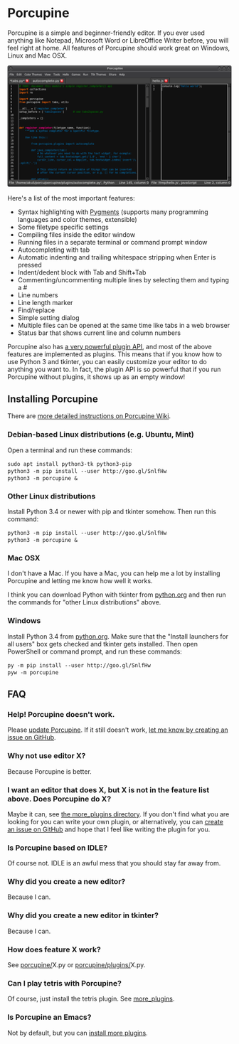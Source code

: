 # Porcupine

Porcupine is a simple and beginner-friendly editor. If you ever used anything
like Notepad, Microsoft Word or LibreOffice Writer before, you will feel right
at home. All features of Porcupine should work great on Windows, Linux and Mac
OSX.

![Screenshot.](screenshot.png)

Here's a list of the most important features:

- Syntax highlighting with [Pygments][] (supports many programming languages
  and color themes, extensible)
- Some filetype specific settings
- Compiling files inside the editor window
- Running files in a separate terminal or command prompt window
- Autocompleting with tab
- Automatic indenting and trailing whitespace stripping when Enter is pressed
- Indent/dedent block with Tab and Shift+Tab
- Commenting/uncommenting multiple lines by selecting them and typing a #
- Line numbers
- Line length marker
- Find/replace
- Simple setting dialog
- Multiple files can be opened at the same time like tabs in a web browser
- Status bar that shows current line and column numbers

[Pygments]: http://pygments.org/

Porcupine also has [a very powerful plugin
API](https://akuli.github.io/porcupine/), and most of the above features are
implemented as plugins. This means that if you know how to use Python 3 and
tkinter, you can easily customize your editor to do anything you want to. In
fact, the plugin API is so powerful that if you run Porcupine without plugins,
it shows up as an empty window!

## Installing Porcupine

There are [more detailed instructions on Porcupine
Wiki](https://github.com/Akuli/porcupine/wiki/Installing-and-Running-Porcupine).

### Debian-based Linux distributions (e.g. Ubuntu, Mint)

Open a terminal and run these commands:

    sudo apt install python3-tk python3-pip
    python3 -m pip install --user http://goo.gl/SnlfHw
    python3 -m porcupine &

### Other Linux distributions

Install Python 3.4 or newer with pip and tkinter somehow. Then run this
command:

    python3 -m pip install --user http://goo.gl/SnlfHw
    python3 -m porcupine &

### Mac OSX

I don't have a Mac. If you have a Mac, you can help me a lot by installing
Porcupine and letting me know how well it works.

I think you can download Python with tkinter from
[python.org](https://www.python.org/) and then run the commands for
"other Linux distributions" above.

### Windows

Install Python 3.4 from [python.org](https://www.python.org/). Make sure that
the "Install launchers for all users" box gets checked and tkinter gets
installed. Then open PowerShell or command prompt, and run these commands:

    py -m pip install --user http://goo.gl/SnlfHw
    pyw -m porcupine

## FAQ

### Help! Porcupine doesn't work.
Please [update Porcupine](https://github.com/Akuli/porcupine/wiki/Installing-and-Running-Porcupine#updating-porcupine).
If it still doesn't work, [let me know by creating an issue on
GitHub](http://github.com/Akuli/porcupine/issues/new).

### Why not use editor X?
Because Porcupine is better.

### I want an editor that does X, but X is not in the feature list above. Does Porcupine do X?
Maybe it can, see [the more_plugins directory](more_plugins/). If you don't
find what you are looking for you can write your own plugin, or alternatively,
you can [create an issue on GitHub](https://github.com/Akuli/porcupine/issues/new)
and hope that I feel like writing the plugin for you.

### Is Porcupine based on IDLE?
Of course not. IDLE is an awful mess that you should stay far away from.

### Why did you create a new editor?
Because I can.

### Why did you create a new editor in tkinter?
Because I can.

### How does feature X work?
See [porcupine/](porcupine/)X.py or [porcupine/plugins/](porcupine/plugins/)X.py.

### Can I play tetris with Porcupine?
Of course, just install the tetris plugin. See [more_plugins](more_plugins/).

### Is Porcupine an Emacs?
Not by default, but you can [install more plugins](more_plugins/).

